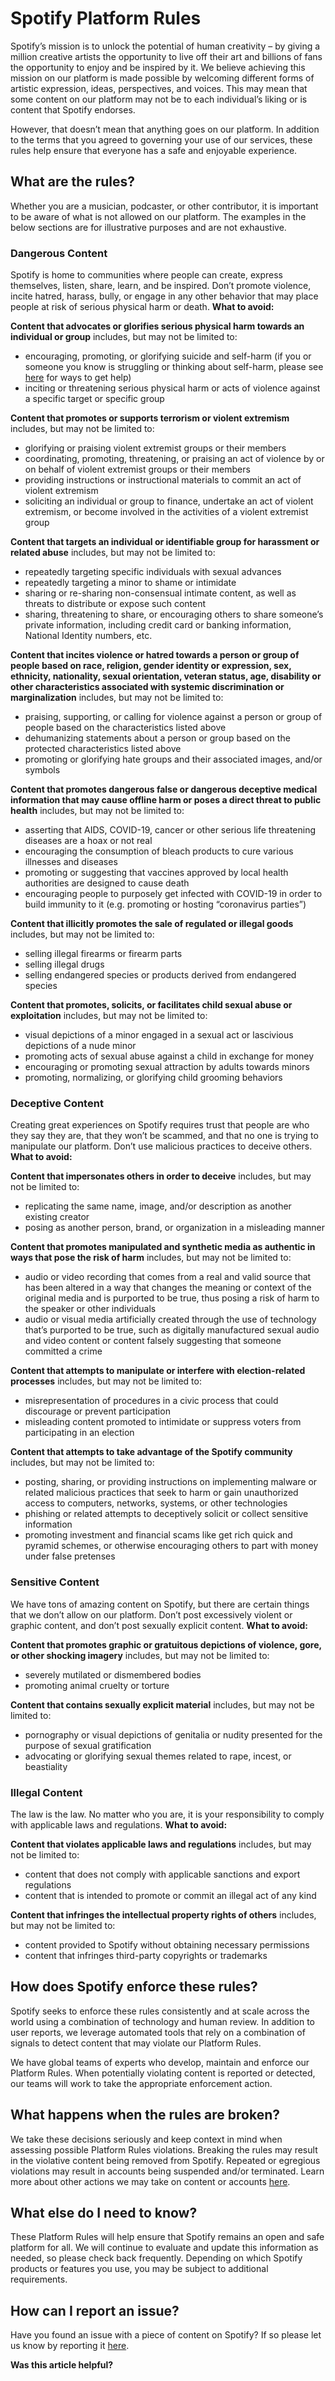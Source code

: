 Spotify Platform Rules
======================

Spotify’s mission is to unlock the potential of human creativity – by giving a million creative artists the opportunity to live off their art and billions of fans the opportunity to enjoy and be inspired by it. We believe achieving this mission on our platform is made possible by welcoming different forms of artistic expression, ideas, perspectives, and voices. This may mean that some content on our platform may not be to each individual’s liking or is content that Spotify endorses.

However, that doesn’t mean that anything goes on our platform. In addition to the terms that you agreed to governing your use of our services, these rules help ensure that everyone has a safe and enjoyable experience.

What are the rules?
-------------------

Whether you are a musician, podcaster, or other contributor, it is important to be aware of what is not allowed on our platform. The examples in the below sections are for illustrative purposes and are not exhaustive.

### Dangerous Content

Spotify is home to communities where people can create, express themselves, listen, share, learn, and be inspired. Don’t promote violence, incite hatred, harass, bully, or engage in any other behavior that may place people at risk of serious physical harm or death. **What to avoid:**

**Content that advocates or glorifies serious physical harm towards an individual or group** includes, but may not be limited to:

* encouraging, promoting, or glorifying suicide and self-harm (if you or someone you know is struggling or thinking about self-harm, please see [here](https://resources.byspotify.com/) for ways to get help)
* inciting or threatening serious physical harm or acts of violence against a specific target or specific group

**Content that promotes or supports terrorism or violent extremism** includes, but may not be limited to:

* glorifying or praising violent extremist groups or their members
* coordinating, promoting, threatening, or praising an act of violence by or on behalf of violent extremist groups or their members
* providing instructions or instructional materials to commit an act of violent extremism
* soliciting an individual or group to finance, undertake an act of violent extremism, or become involved in the activities of a violent extremist group

**Content that targets an individual or identifiable group for harassment or related abuse** includes, but may not be limited to:

* repeatedly targeting specific individuals with sexual advances
* repeatedly targeting a minor to shame or intimidate
* sharing or re-sharing non-consensual intimate content, as well as threats to distribute or expose such content
* sharing, threatening to share, or encouraging others to share someone’s private information, including credit card or banking information, National Identity numbers, etc.

**Content that incites violence or hatred towards a person or group of people based on race, religion, gender identity or expression, sex, ethnicity, nationality, sexual orientation, veteran status, age, disability or other characteristics associated with systemic discrimination or marginalization** includes, but may not be limited to:

* praising, supporting, or calling for violence against a person or group of people based on the characteristics listed above
* dehumanizing statements about a person or group based on the protected characteristics listed above
* promoting or glorifying hate groups and their associated images, and/or symbols

**Content that promotes dangerous false or dangerous deceptive medical information that may cause offline harm or poses a direct threat to public health** includes, but may not be limited to:

* asserting that AIDS, COVID-19, cancer or other serious life threatening diseases are a hoax or not real
* encouraging the consumption of bleach products to cure various illnesses and diseases
* promoting or suggesting that vaccines approved by local health authorities are designed to cause death
* encouraging people to purposely get infected with COVID-19 in order to build immunity to it (e.g. promoting or hosting “coronavirus parties”)

**Content that illicitly promotes the sale of regulated or illegal goods** includes, but may not be limited to:

* selling illegal firearms or firearm parts
* selling illegal drugs
* selling endangered species or products derived from endangered species

**Content that promotes, solicits, or facilitates child sexual abuse or exploitation** includes, but may not be limited to:

* visual depictions of a minor engaged in a sexual act or lascivious depictions of a nude minor
* promoting acts of sexual abuse against a child in exchange for money
* encouraging or promoting sexual attraction by adults towards minors
* promoting, normalizing, or glorifying child grooming behaviors

### Deceptive Content

Creating great experiences on Spotify requires trust that people are who they say they are, that they won’t be scammed, and that no one is trying to manipulate our platform. Don’t use malicious practices to deceive others. **What to avoid:**

**Content that impersonates others in order to deceive** includes, but may not be limited to:

* replicating the same name, image, and/or description as another existing creator
* posing as another person, brand, or organization in a misleading manner

**Content that promotes manipulated and synthetic media as authentic in ways that pose the risk of harm** includes, but may not be limited to:

* audio or video recording that comes from a real and valid source that has been altered in a way that changes the meaning or context of the original media and is purported to be true, thus posing a risk of harm to the speaker or other individuals
* audio or visual media artificially created through the use of technology that’s purported to be true, such as digitally manufactured sexual audio and video content or content falsely suggesting that someone committed a crime

**Content that attempts to manipulate or interfere with election-related processes** includes, but may not be limited to:

* misrepresentation of procedures in a civic process that could discourage or prevent participation
* misleading content promoted to intimidate or suppress voters from participating in an election

**Content that attempts to take advantage of the Spotify community** includes, but may not be limited to:

* posting, sharing, or providing instructions on implementing malware or related malicious practices that seek to harm or gain unauthorized access to computers, networks, systems, or other technologies
* phishing or related attempts to deceptively solicit or collect sensitive information
* promoting investment and financial scams like get rich quick and pyramid schemes, or otherwise encouraging others to part with money under false pretenses

### Sensitive Content

We have tons of amazing content on Spotify, but there are certain things that we don’t allow on our platform. Don’t post excessively violent or graphic content, and don’t post sexually explicit content. **What to avoid:**

**Content that promotes graphic or gratuitous depictions of violence, gore, or other shocking imagery** includes, but may not be limited to:

* severely mutilated or dismembered bodies
* promoting animal cruelty or torture

**Content that contains sexually explicit material** includes, but may not be limited to:

* pornography or visual depictions of genitalia or nudity presented for the purpose of sexual gratification
* advocating or glorifying sexual themes related to rape, incest, or beastiality

### Illegal Content

The law is the law. No matter who you are, it is your responsibility to comply with applicable laws and regulations. **What to avoid:**

**Content that violates applicable laws and regulations** includes, but may not be limited to:

* content that does not comply with applicable sanctions and export regulations
* content that is intended to promote or commit an illegal act of any kind

**Content that infringes the intellectual property rights of others** includes, but may not be limited to:

* content provided to Spotify without obtaining necessary permissions
* content that infringes third-party copyrights or trademarks

**How does Spotify enforce these rules?**
-----------------------------------------

Spotify seeks to enforce these rules consistently and at scale across the world using a combination of technology and human review. In addition to user reports, we leverage automated tools that rely on a combination of signals to detect content that may violate our Platform Rules.  
  
We have global teams of experts who develop, maintain and enforce our Platform Rules. When potentially violating content is reported or detected, our teams will work to take the appropriate enforcement action.  

What happens when the rules are broken?
---------------------------------------

We take these decisions seriously and keep context in mind when assessing possible Platform Rules violations. Breaking the rules may result in the violative content being removed from Spotify. Repeated or egregious violations may result in accounts being suspended and/or terminated. Learn more about other actions we may take on content or accounts [here](https://www.spotify.com/platform-rules/actions/).

What else do I need to know?
----------------------------

These Platform Rules will help ensure that Spotify remains an open and safe platform for all. We will continue to evaluate and update this information as needed, so please check back frequently. Depending on which Spotify products or features you use, you may be subject to additional requirements.

How can I report an issue?
--------------------------

Have you found an issue with a piece of content on Spotify? If so please let us know by reporting it [here](https://support.spotify.com/content-policy-reporting/).

**Was this article helpful?**